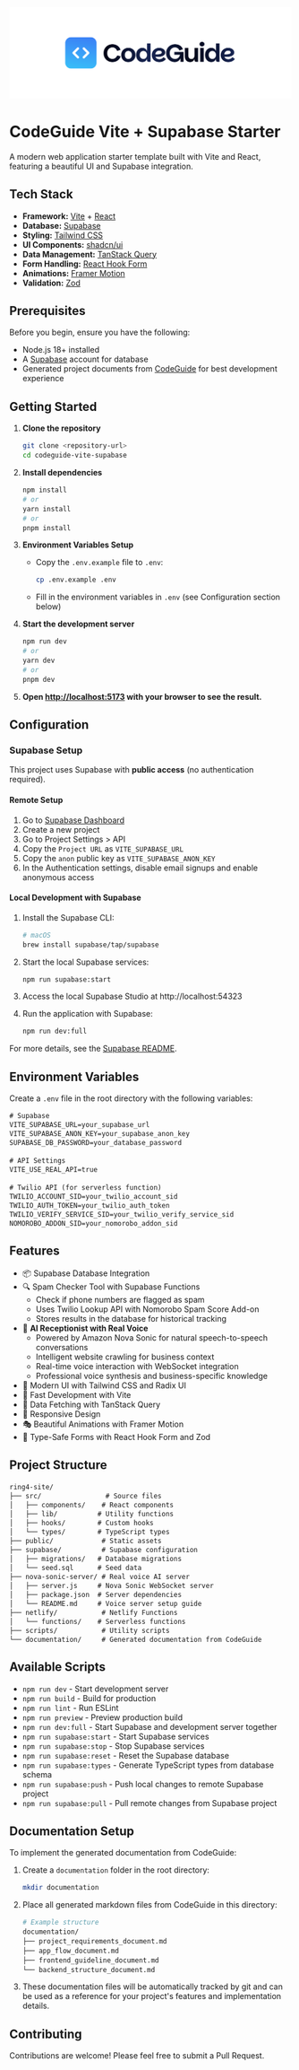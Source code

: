 [![CodeGuide](/codeguide-backdrop.svg)](https://codeguide.dev)

# CodeGuide Vite + Supabase Starter

A modern web application starter template built with Vite and React, featuring a beautiful UI and Supabase integration.

## Tech Stack

- **Framework:** [Vite](https://vitejs.dev/) + [React](https://react.dev/)
- **Database:** [Supabase](https://supabase.com/)
- **Styling:** [Tailwind CSS](https://tailwindcss.com/)
- **UI Components:** [shadcn/ui](https://ui.shadcn.com/)
- **Data Management:** [TanStack Query](https://tanstack.com/query)
- **Form Handling:** [React Hook Form](https://react-hook-form.com/)
- **Animations:** [Framer Motion](https://www.framer.com/motion/)
- **Validation:** [Zod](https://zod.dev/)

## Prerequisites

Before you begin, ensure you have the following:

- Node.js 18+ installed
- A [Supabase](https://supabase.com/) account for database
- Generated project documents from [CodeGuide](https://codeguide.dev/) for best development experience

## Getting Started

1. **Clone the repository**

   ```bash
   git clone <repository-url>
   cd codeguide-vite-supabase
   ```

2. **Install dependencies**

   ```bash
   npm install
   # or
   yarn install
   # or
   pnpm install
   ```

3. **Environment Variables Setup**

   - Copy the `.env.example` file to `.env`:
     ```bash
     cp .env.example .env
     ```
   - Fill in the environment variables in `.env` (see Configuration section below)

4. **Start the development server**

   ```bash
   npm run dev
   # or
   yarn dev
   # or
   pnpm dev
   ```

5. **Open [http://localhost:5173](http://localhost:5173) with your browser to see the result.**

## Configuration

### Supabase Setup

This project uses Supabase with **public access** (no authentication required).

#### Remote Setup

1. Go to [Supabase Dashboard](https://app.supabase.com/)
2. Create a new project
3. Go to Project Settings > API
4. Copy the `Project URL` as `VITE_SUPABASE_URL`
5. Copy the `anon` public key as `VITE_SUPABASE_ANON_KEY`
6. In the Authentication settings, disable email signups and enable anonymous access

#### Local Development with Supabase

1. Install the Supabase CLI:
   ```bash
   # macOS
   brew install supabase/tap/supabase
   ```

2. Start the local Supabase services:
   ```bash
   npm run supabase:start
   ```

3. Access the local Supabase Studio at http://localhost:54323

4. Run the application with Supabase:
   ```bash
   npm run dev:full
   ```

For more details, see the [Supabase README](./supabase/README.md).

## Environment Variables

Create a `.env` file in the root directory with the following variables:

```env
# Supabase
VITE_SUPABASE_URL=your_supabase_url
VITE_SUPABASE_ANON_KEY=your_supabase_anon_key
SUPABASE_DB_PASSWORD=your_database_password

# API Settings
VITE_USE_REAL_API=true

# Twilio API (for serverless function)
TWILIO_ACCOUNT_SID=your_twilio_account_sid
TWILIO_AUTH_TOKEN=your_twilio_auth_token
TWILIO_VERIFY_SERVICE_SID=your_twilio_verify_service_sid
NOMOROBO_ADDON_SID=your_nomorobo_addon_sid
```

## Features

- 📦 Supabase Database Integration
- 🔍 Spam Checker Tool with Supabase Functions
  - Check if phone numbers are flagged as spam
  - Uses Twilio Lookup API with Nomorobo Spam Score Add-on
  - Stores results in the database for historical tracking
- 🤖 **AI Receptionist with Real Voice** 
  - Powered by Amazon Nova Sonic for natural speech-to-speech conversations
  - Intelligent website crawling for business context
  - Real-time voice interaction with WebSocket integration
  - Professional voice synthesis and business-specific knowledge
- 🎨 Modern UI with Tailwind CSS and Radix UI
- 🚀 Fast Development with Vite
- 🔄 Data Fetching with TanStack Query
- 📱 Responsive Design
- 🎭 Beautiful Animations with Framer Motion
- 📝 Type-Safe Forms with React Hook Form and Zod

## Project Structure

```
ring4-site/
├── src/                # Source files
│   ├── components/    # React components
│   ├── lib/          # Utility functions
│   ├── hooks/        # Custom hooks
│   └── types/        # TypeScript types
├── public/            # Static assets
├── supabase/          # Supabase configuration
│   ├── migrations/   # Database migrations
│   └── seed.sql      # Seed data
├── nova-sonic-server/ # Real voice AI server
│   ├── server.js     # Nova Sonic WebSocket server
│   ├── package.json  # Server dependencies
│   └── README.md     # Voice server setup guide
├── netlify/           # Netlify Functions
│   └── functions/    # Serverless functions
├── scripts/           # Utility scripts
└── documentation/     # Generated documentation from CodeGuide
```

## Available Scripts

- `npm run dev` - Start development server
- `npm run build` - Build for production
- `npm run lint` - Run ESLint
- `npm run preview` - Preview production build
- `npm run dev:full` - Start Supabase and development server together
- `npm run supabase:start` - Start Supabase services
- `npm run supabase:stop` - Stop Supabase services
- `npm run supabase:reset` - Reset the Supabase database
- `npm run supabase:types` - Generate TypeScript types from database schema
- `npm run supabase:push` - Push local changes to remote Supabase project
- `npm run supabase:pull` - Pull remote changes from Supabase project

## Documentation Setup

To implement the generated documentation from CodeGuide:

1. Create a `documentation` folder in the root directory:

   ```bash
   mkdir documentation
   ```

2. Place all generated markdown files from CodeGuide in this directory:

   ```bash
   # Example structure
   documentation/
   ├── project_requirements_document.md
   ├── app_flow_document.md
   ├── frontend_guideline_document.md
   └── backend_structure_document.md
   ```

3. These documentation files will be automatically tracked by git and can be used as a reference for your project's features and implementation details.

## Contributing

Contributions are welcome! Please feel free to submit a Pull Request.
